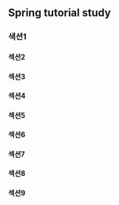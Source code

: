 ## Spring tutorial study

### 색션1 </br>

#### 섹션2

#### 섹션3

#### 섹션4

#### 섹션5

#### 섹션6

#### 섹션7

#### 섹션8

#### 섹션9
